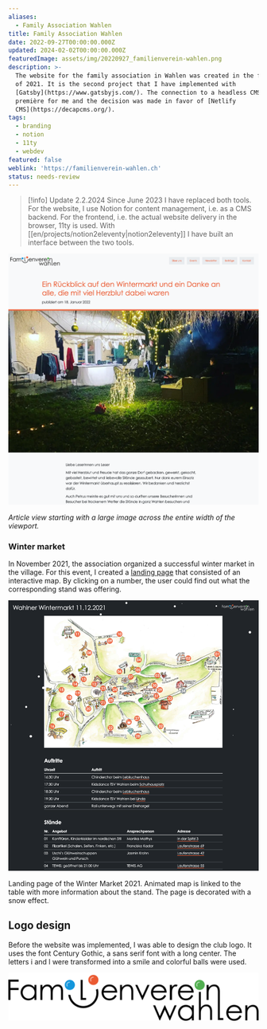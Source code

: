 ```yaml
---
aliases:
  - Family Association Wahlen
title: Family Association Wahlen
date: 2022-09-27T00:00:00.000Z
updated: 2024-02-02T00:00:00.000Z
featuredImage: assets/img/20220927_familienverein-wahlen.png
description: >-
  The website for the family association in Wahlen was created in the first quarter
  of 2021. It is the second project that I have implemented with
  [Gatsby](https://www.gatsbyjs.com/). The connection to a headless CMS was a
  première for me and the decision was made in favor of [Netlify
  CMS](https://decapcms.org/).
tags:
  - branding
  - notion
  - 11ty
  - webdev
featured: false
weblink: 'https://familienverein-wahlen.ch'
status: needs-review
---
```

> [!info] Update 2.2.2024
> Since June 2023 I have replaced both tools. For the website, I use Notion for content management, i.e. as a CMS backend. For the frontend, i.e. the actual website delivery in the browser, 11ty is used. With [[en/projects/notion2eleventy|notion2eleventy]] I have built an interface between the two tools.

![Post example, which was published on familienverein-wahlen.ch. Screenshot](assets/img/20220927_familienverein-wahlen_1.png)

*Article view starting with a large image across the entire width of the viewport.*

### Winter market

In November 2021, the association organized a successful winter market in the village. For this event, I created a [landing page](https://familienverein-wahlen.ch/wahlner-wintermarkt) that consisted of an interactive map. By clicking on a number, the user could find out what the corresponding stand was offering.

![Landingpage winter market 2021. screenshot](assets/img/20220927_familienverein-wahlen_2.png)

Landing page of the Winter Market 2021. Animated map is linked to the table with more information about the stand. The page is decorated with a snow effect.

## Logo design

Before the website was implemented, I was able to design the club logo. It uses the font Century Gothic, a sans serif font with a long center. The letters i and l were transformed into a smile and colorful balls were used.

![Logo Familienverein Wahlen](assets/img/20220927_familienverein-wahlen_3.png)


